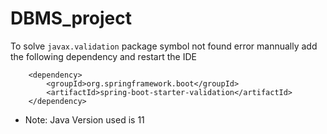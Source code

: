 # DBMS_project

To solve `javax.validation` package symbol not found error mannually add the following dependency and restart the IDE


		<dependency>
			<groupId>org.springframework.boot</groupId>
			<artifactId>spring-boot-starter-validation</artifactId>
		</dependency>

 - Note: Java Version used is 11